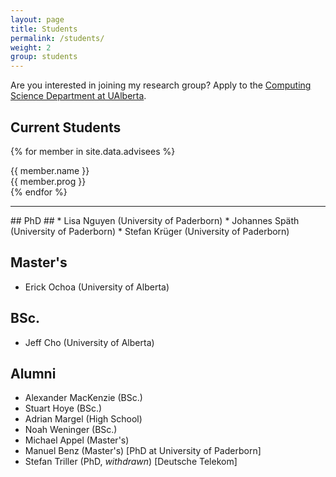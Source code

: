 ```yaml
---
layout: page
title: Students
permalink: /students/
weight: 2
group: students
---
```

Are you interested in joining my research group? Apply to the [Computing Science Department at UAlberta](https://www.ualberta.ca/computing-science/graduate-studies/programs-and-admissions/applications-and-admissions).

## Current Students
{% for member in site.data.advisees %}
<div class="publication">
	<div class="publication-title">
		{{ member.name }}
	</div>
	<div class="publication-links">
		{{ member.prog }}
	</div>
</div>
{% endfor %}


<hr>
## PhD ##
* Lisa Nguyen (University of Paderborn)
* Johannes Späth (University of Paderborn)
* Stefan Krüger (University of Paderborn)

## Master's ##
* Erick Ochoa (University of Alberta)

## BSc. ##
* Jeff Cho (University of Alberta)

## Alumni ##
* Alexander MacKenzie (BSc.)
* Stuart Hoye (BSc.)
* Adrian Margel (High School)
* Noah Weninger (BSc.)
* Michael Appel (Master's)
* Manuel Benz (Master's) [PhD at University of Paderborn]
* Stefan Triller (PhD, *withdrawn*) [Deutsche Telekom]
